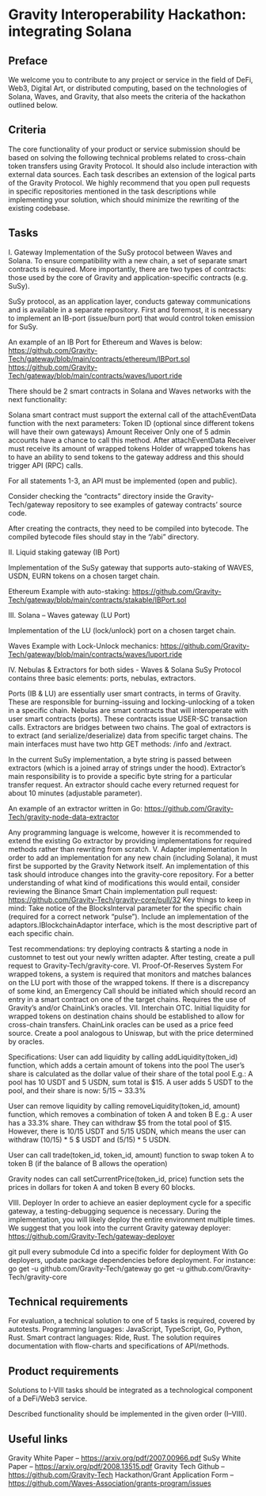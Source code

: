 # Gravity Interoperability Hackathon: integrating Solana

## Preface

We welcome you to contribute to any project or service in the field of DeFi, Web3, Digital Art, or distributed computing, based on the technologies of Solana, Waves, and Gravity, that also meets the criteria of the hackathon outlined below.

## Criteria

The core functionality of your product or service submission should be based on solving the following technical problems related to cross-chain token transfers using Gravity Protocol. It should also include interaction with external data sources. Each task describes an extension of the logical parts of the Gravity Protocol. We highly recommend that you open pull requests in specific repositories mentioned in the task descriptions while implementing your solution, which should minimize the rewriting of the existing codebase.

## Tasks

I. Gateway
Implementation of the SuSy protocol between Waves and Solana. To ensure compatibility with a new chain, a set of separate smart contracts is required. More importantly, there are two types of contracts: those used by the core of Gravity and application-specific contracts (e.g. SuSy). 

SuSy protocol, as an application layer, conducts gateway communications and is available in a separate repository. First and foremost, it is necessary to implement an IB-port (issue/burn port) that would control token emission for SuSy.

An example of an IB Port for Ethereum and Waves is below: https://github.com/Gravity-Tech/gateway/blob/main/contracts/ethereum/IBPort.sol 
https://github.com/Gravity-Tech/gateway/blob/main/contracts/waves/luport.ride

There should be 2 smart contracts in Solana and Waves networks with the next functionality:

Solana smart contract must support the external call of the attachEventData function with the next parameters:
Token ID (optional since different tokens will have their own gateways)
Amount
Receiver
Only one of 5 admin accounts have a chance to call this method.
After attachEventData Receiver must receive its amount of wrapped tokens
Holder of wrapped tokens has to have an ability to send tokens to the gateway address and this should trigger API (RPC) calls.

For all statements 1-3, an API must be implemented (open and public).

Consider checking the “contracts” directory inside the Gravity-Tech/gateway repository to see examples of gateway contracts’ source code.

After creating the contracts, they need to be compiled into bytecode. The compiled bytecode files should stay in the “/abi” directory.

II. Liquid staking gateway (IB Port)

Implementation of the SuSy gateway that supports auto-staking of WAVES, USDN, EURN tokens on a chosen target chain.

Ethereum Example with auto-staking: https://github.com/Gravity-Tech/gateway/blob/main/contracts/stakable/IBPort.sol

III. Solana – Waves gateway (LU Port)

Implementation of the LU (lock/unlock) port on a chosen target chain.

Waves Example with Lock-Unlock mechanics: https://github.com/Gravity-Tech/gateway/blob/main/contracts/waves/luport.ride 

IV. Nebulas & Extractors for both sides - Waves & Solana
SuSy Protocol contains three basic elements: ports, nebulas, extractors.

Ports (IB & LU) are essentially user smart contracts, in terms of Gravity. These are responsible for burning-issuing and locking-unlocking of a token in a specific chain. 
Nebulas are smart contracts that will interoperate with user smart contracts (ports). These contracts issue USER-SC transaction calls.
Extractors are bridges between two chains. The goal of extractors is to extract (and serialize/deserialize) data from specific target chains. The main interfaces must have two http GET methods: /info and /extract.

In the current SuSy implementation, a byte string is passed between extractors (which is a joined array of strings under the hood). Extractor’s main responsibility is to provide a specific byte string for a particular transfer request. An extractor should cache every returned request for about 10 minutes (adjustable parameter).

An example of an extractor written in Go: https://github.com/Gravity-Tech/gravity-node-data-extractor 

Any programming language is welcome, however it is recommended to extend the existing Go extractor by providing implementations for required methods rather than rewriting from scratch.
V. Adapter implementation
In order to add an implementation for any new chain (including Solana), it must first be supported by the Gravity Network itself. 
An implementation of this task should introduce changes into the gravity-core repository. For a better understanding of what kind of modifications this would entail, consider reviewing the Binance Smart Chain implementation pull request: 
https://github.com/Gravity-Tech/gravity-core/pull/32
Key things to keep in mind:
Take notice of the BlocksInterval parameter for the specific chain (required for a correct network “pulse”).
Include an implementation of the adaptors.IBlockchainAdaptor interface, which is the most descriptive part of each specific chain.

Test recommendations: try deploying contracts & starting a node in customnet to test out your newly written adapter. After testing, create a pull request to Gravity-Tech/gravity-core.
VI. Proof-Of-Reserves System
For wrapped tokens, a system is required that monitors and matches balances on the LU port with those of the wrapped tokens. If there is a discrepancy of some kind, an Emergency Call should be initiated which should record an entry in a smart contract on one of the target chains. Requires the use of Gravity’s and/or ChainLink’s oracles.
VII. Interchain OTC.
Initial liquidity for wrapped tokens on destination chains should be established to allow for cross-chain transfers. ChainLink oracles can be used as a price feed source.
Сreate a pool analogous to Uniswap, but with the price determined by oracles.

Specifications:
User can add liquidity by calling addLiquidity(token_id) function, which adds a certain amount of tokens into the pool
The user’s share is calculated as the dollar value of their share of the total pool
E.g.: A pool has 10 USDT and 5 USDN, sum total is $15.
A user adds 5 USDT to the pool, and their share is now: 5/15 ~ 33.3%

User can remove liquidity by calling removeLiquidity(token_id, amount) function, which removes a combination of token A and token B
E.g.: A user has a 33.3% share. They can withdraw $5 from the total pool of $15.
However, there is 10/15 USDT and 5/15 USDN, which means the user can withdraw (10/15) * 5 $ USDT and (5/15) * 5 USDN.

User can call trade(token_id, token_id, amount) function to swap token A to token B (if the balance of B allows the operation)

Gravity nodes can call setCurrentPrice(token_id, price) function sets the prices in dollars for token A and token B every 60 blocks.

VIII. Deployer
In order to achieve an easier deployment cycle for a specific gateway, a testing-debugging sequence is necessary. During the implementation, you will likely deploy the entire environment multiple times. We suggest that you look into the current Gravity gateway deployer: https://github.com/Gravity-Tech/gateway-deployer

git pull every submodule
Cd into a specific folder for deployment
With Go deployers, update package dependencies before deployment. For instance:
go get -u github.com/Gravity-Tech/gateway
go get -u github.com/Gravity-Tech/gravity-core

## Technical requirements
For evaluation, a technical solution to one of 5 tasks is required, covered by autotests. Programming languages: JavaScript, TypeScript, Go, Python, Rust. Smart contract languages: Ride, Rust. The solution requires documentation with flow-charts and specifications of API/methods.

## Product requirements

Solutions to I-VIII tasks should be integrated as a technological component of a DeFi/Web3 service.

Described functionality should be implemented in the given order (I–VIII).

## Useful links

Gravity White Paper – https://arxiv.org/pdf/2007.00966.pdf 
SuSy White Paper – https://arxiv.org/pdf/2008.13515.pdf
Gravity Tech Github – https://github.com/Gravity-Tech
Hackathon/Grant Application Form – https://github.com/Waves-Association/grants-program/issues



